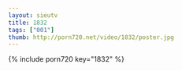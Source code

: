 ```yaml
--- 
layout: sieutv
title: 1832
tags: ["001"]
thumb: http://porn720.net/video/1832/poster.jpg
---
```

{% include porn720 key="1832" %} 
